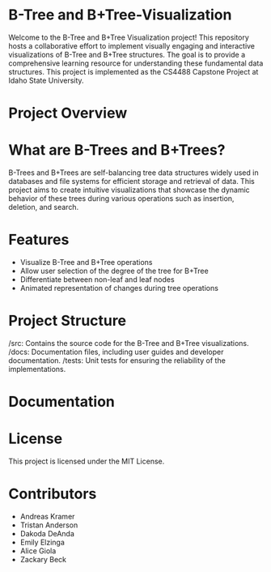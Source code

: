 # B-Tree and B+Tree-Visualization
Welcome to the B-Tree and B+Tree Visualization project! This repository hosts a collaborative effort to implement visually engaging and interactive visualizations of B-Tree and B+Tree structures. The goal is to provide a comprehensive learning resource for understanding these fundamental data structures. This project is implemented as the CS4488 Capstone Project at Idaho State University.

# Project Overview

# What are B-Trees and B+Trees?
B-Trees and B+Trees are self-balancing tree data structures widely used in databases and file systems for efficient storage and retrieval of data. This project aims to create intuitive visualizations that showcase the dynamic behavior of these trees during various operations such as insertion, deletion, and search.

# Features
- Visualize B-Tree and B+Tree operations
- Allow user selection of the degree of the tree for B+Tree
- Differentiate between non-leaf and leaf nodes
- Animated representation of changes during tree operations

# Project Structure
/src: Contains the source code for the B-Tree and B+Tree visualizations.
/docs: Documentation files, including user guides and developer documentation.
/tests: Unit tests for ensuring the reliability of the implementations.

# Documentation


# License
This project is licensed under the MIT License.

# Contributors

- Andreas Kramer
- Tristan Anderson
- Dakoda DeAnda
- Emily Elzinga
- Alice Giola
- Zackary Beck
